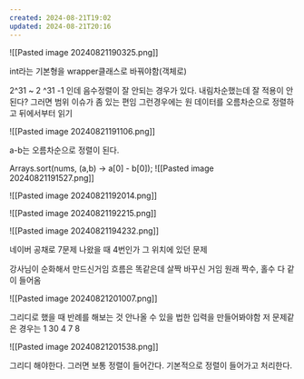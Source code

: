 ```yaml
---
created: 2024-08-21T19:02
updated: 2024-08-21T20:16
---
```


![[Pasted image 20240821190325.png]]

int라는 기본형을 wrapper클래스로 바꿔야함(객체로)

2^31 ~ 2 ^31 -1 인데 음수정렬이 잘 안되는 경우가 있다. 
내림차순했는데 잘 적용이 안된다? 그러면 범위 이슈가 좀 있는 편임 그런경우에는
원 데이터를 오름차순으로 정렬하고 뒤에서부터 읽기

![[Pasted image 20240821191106.png]]

a-b는 오름차순으로 정렬이 된다.

Arrays.sort(nums, (a,b) -> a[0] - b[0]);
![[Pasted image 20240821191527.png]]

![[Pasted image 20240821192014.png]]

![[Pasted image 20240821192215.png]]

![[Pasted image 20240821194232.png]]

네이버 공채로 7문제 나왔을 때 4번인가 그 위치에 있던 문제

강사님이 순화해서 만드신거임 흐름은 똑같은데 살짝 바꾸신 거임
원래 짝수, 홀수 다 같이 들어옴


![[Pasted image 20240821201007.png]]

그리디로 했을 때 반례를 해보는 것 안나올 수 있을 법한 입력을 만들어봐야함
저 문제같은 경우는 
1 30 4 7 8

![[Pasted image 20240821201538.png]]

그리디 해야한다. 그러면 보통 정렬이 들어간다. 기본적으로 정렬이 들어가고 처리한다.
